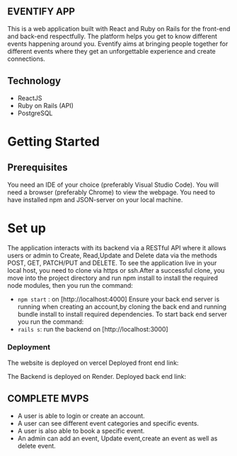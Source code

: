 ## EVENTIFY APP

This is a web application built with React and Ruby on Rails for the front-end and back-end respectfully.
The platform helps you get to know different events happening around you. Eventify aims at bringing people together for different events where they get an unforgettable experience and create connections.


## Technology

- ReactJS
- Ruby on Rails (API)
- PostgreSQL

# Getting Started 

## Prerequisites

You need an IDE of your choice (preferably Visual Studio Code). You will need a browser (preferably Chrome) to view the webpage. You need to have installed npm and JSON-server on your local machine.

# Set up

The application interacts with its backend via a RESTful API where it allows users or admin to Create, Read,Update and Delete data via the methods POST, GET, PATCH/PUT and DELETE.
To see the application live in your local host, you need to clone via https or ssh.After a successful clone, you move into the project directory and run npm install to install the required node modules, then you run the command:
- `npm start` : on [http://localhost:4000]
Ensure your back end server is running when creating an account,by cloning the back end and running bundle install to install required dependencies. 
To start back end server you run the command:
- `rails s`: run the backend on [http://localhost:3000]

### Deployment
The website is deployed on vercel
Deployed front end link:

The Backend is deployed on Render.
Deployed back end link:


## COMPLETE MVPS
- A user is able to login or create an account.
- A user can see different event categories and specific events.
- A user is also able to book a specific event.
- An admin can add an event, Update event,create an event as well as delete event.


